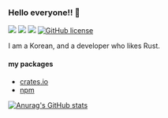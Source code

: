 ### Hello everyone!! 👋

![](https://img.shields.io/badge/language-Rust-red) ![](https://img.shields.io/badge/language-Typescript-yellow) ![](https://img.shields.io/badge/version-1.0.0-brightgreen) [![GitHub license](https://img.shields.io/badge/license-MIT-blue.svg)]() 

I am a Korean, and a developer who likes Rust.  

#### my packages
- [crates.io](https://crates.io/users/myyrakle)  
- [npm](https://www.npmjs.com/~myyrakle)

[![Anurag's GitHub stats](https://github-readme-stats.vercel.app/api?username=myyrakle&count_private=true&show_icons=true&theme=radical)](https://github.com/anuraghazra/github-readme-stats)
